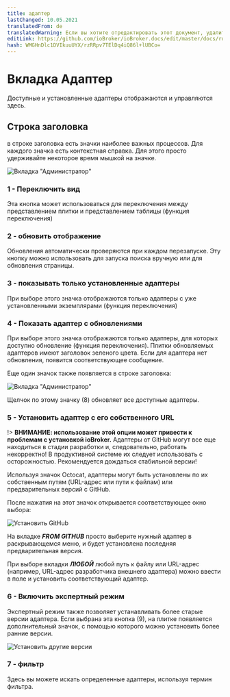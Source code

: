 ```yaml
---
title: адаптер
lastChanged: 10.05.2021
translatedFrom: de
translatedWarning: Если вы хотите отредактировать этот документ, удалите поле «translationFrom», в противном случае этот документ будет снова автоматически переведен
editLink: https://github.com/ioBroker/ioBroker.docs/edit/master/docs/ru/admin/adapter.md
hash: WMGHnDlc1DVIkuuUYX/rzRRpv7TElDq4iQ86l+lUBCo=
---
```

# Вкладка Адаптер
Доступные и установленные адаптеры отображаются и управляются здесь.

## Строка заголовка
в строке заголовка есть значки наиболее важных процессов. Для каждого значка есть контекстная справка. Для этого просто удерживайте некоторое время мышкой на значке.

![Вкладка "Администратор"](../../de/admin/media/ADMIN_Adapter_Kachel_numbers.png)

### 1 - Переключить вид
Эта кнопка может использоваться для переключения между представлением плитки и представлением таблицы (функция переключения)

### 2 - обновить отображение
Обновления автоматически проверяются при каждом перезапуске. Эту кнопку можно использовать для запуска поиска вручную или для обновления страницы.

### 3 - показывать только установленные адаптеры
При выборе этого значка отображаются только адаптеры с уже установленными экземплярами (функция переключения)

### 4 - Показать адаптер с обновлениями
При выборе этого значка отображаются только адаптеры, для которых доступно обновление (функция переключения). Плитки обновляемых адаптеров имеют заголовок зеленого цвета. Если для адаптера нет обновления, появится соответствующее сообщение.

Еще один значок также появляется в строке заголовка:

![Вкладка "Администратор"](../../de/admin/media/ADMIN_Adapter_Kachel_upgradeable.png)

Щелчок по этому значку (8) обновляет все доступные адаптеры.

### 5 - Установить адаптер с его собственного URL
!> **ВНИМАНИЕ: использование этой опции может привести к проблемам с установкой ioBroker.** Адаптеры от GitHub могут все еще находиться в стадии разработки и, следовательно, работать некорректно! В продуктивной системе их следует использовать с осторожностью. Рекомендуется дождаться стабильной версии!

Используя значок Octocat, адаптеры могут быть установлены по их собственным путям (URL-адрес или пути к файлам) или предварительных версий с GitHub.

После нажатия на этот значок открывается соответствующее окно выбора:

![Установить GitHub](../../de/admin/media/ADMIN_Adapter_GitHub.png)

На вкладке ***FROM GITHUB*** просто выберите нужный адаптер в раскрывающемся меню, и будет установлена последняя предварительная версия.

При выборе вкладки ***ЛЮБОЙ*** любой путь к файлу или URL-адрес (например, URL-адрес разработчика внешнего адаптера) можно ввести в поле и установить соответствующий адаптер.

### 6 - Включить экспертный режим
Экспертный режим также позволяет устанавливать более старые версии адаптера. Если выбрана эта кнопка (9), на плитке появляется дополнительный значок, с помощью которого можно установить более ранние версии.

![Установить другие версии](../../de/admin/media/ADMIN_Adapter_Kachel_versions.png)

### 7 - фильтр
Здесь вы можете искать определенные адаптеры, используя термин фильтра.